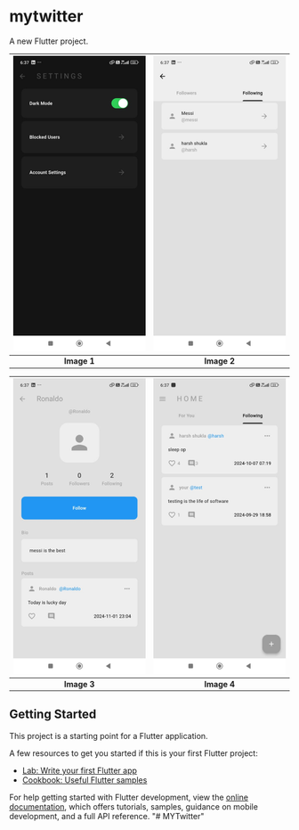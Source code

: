 # mytwitter

A new Flutter project.

| ![My Twitter](./Images/mytwitter_img.jpeg) | ![My Twitter](./Images/mytwitter_img-2.jpeg) |
|:------------------------------------------:|:------------------------------------------:|
| **Image 1**                                | **Image 2**                                |

| ![My Twitter](./Images/mytwitter_img-3.jpeg) | ![My Twitter](./Images/mytwitter_img-4.jpeg) |
|:------------------------------------------:|:------------------------------------------:|
| **Image 3**                                | **Image 4**                                |


## Getting Started

This project is a starting point for a Flutter application.

A few resources to get you started if this is your first Flutter project:

- [Lab: Write your first Flutter app](https://docs.flutter.dev/get-started/codelab)
- [Cookbook: Useful Flutter samples](https://docs.flutter.dev/cookbook)

For help getting started with Flutter development, view the
[online documentation](https://docs.flutter.dev/), which offers tutorials,
samples, guidance on mobile development, and a full API reference.
"# MYTwitter" 
